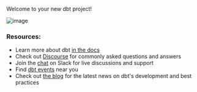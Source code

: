 Welcome to your new dbt project!

![image](https://user-images.githubusercontent.com/32893556/179682324-f4e7326e-3af0-4387-b370-4690a5aecadd.png)



### Resources:
- Learn more about dbt [in the docs](https://docs.getdbt.com/docs/introduction)
- Check out [Discourse](https://discourse.getdbt.com/) for commonly asked questions and answers
- Join the [chat](https://community.getdbt.com/) on Slack for live discussions and support
- Find [dbt events](https://events.getdbt.com) near you
- Check out [the blog](https://blog.getdbt.com/) for the latest news on dbt's development and best practices
